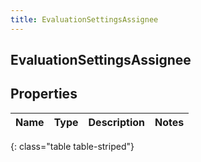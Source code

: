 ```yaml
---
title: EvaluationSettingsAssignee
---
```

## EvaluationSettingsAssignee

## Properties

|Name | Type | Description | Notes|
|------------ | ------------- | ------------- | -------------|
{: class="table table-striped"}


